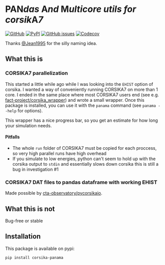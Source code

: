 PAN*das* A*nd* M*ulticore utils for corsik*A*7*
===
[![GitHub](https://img.shields.io/github/license/The-Ludwig/PANAMA?style=for-the-badge)](https://github.com/The-Ludwig/PANAMA/blob/main/LICENSE)
[![PyPI](https://img.shields.io/pypi/v/corsika-panama?style=for-the-badge)](https://pypi.org/project/corsika-panama/)
[![GitHub issues](https://img.shields.io/github/issues-raw/The-Ludwig/PANAMA?style=for-the-badge)](https://github.com/The-Ludwig/PANAMA/issues)
[![Codecov](https://img.shields.io/codecov/c/github/The-Ludwig/PANAMA?label=test%20coverage&style=for-the-badge)](https://app.codecov.io/gh/The-Ludwig/PANAMA)

Thanks [@Jean1995](https://github.com/Jean1995) for the silly naming idea.

## What this is

### CORSIKA7 parallelization
This started a little while ago while I was looking into the `EHIST` option
of corsika.
I wanted a way of conveniently running CORSIKA7 on more than 1 core.
I ended in the same place where most CORSIKA7 users end (see e.g. [fact-project/corsika_wrapper](https://github.com/fact-project/corsika_wrapper))
and wrote a small wrapper. Once this package is installed, you can use it with the `panama` command (see `panama --help` for options).

This wrapper has a nice progress bar, so you get an estimate for how long your simulation needs.

#### Pitfalls
- The whole `run` folder of CORSIKA7 must be copied for each proccess, so very high parallel runs have high overhead
- If you simulate to low energies, python can't seem to hold up with the corsika output to `stdin` and essentially slows down corsika this is still a bug in investigation #1

### CORSIKA7 DAT files to pandas dataframe with working EHIST
Made possible by [cta-observatory/pycorsikaio](https://github.com/cta-observatory/pycorsikaio).

## What this is not
Bug-free or stable

## Installation
This package is available on pypi:
```
pip install corsika-panama
```
